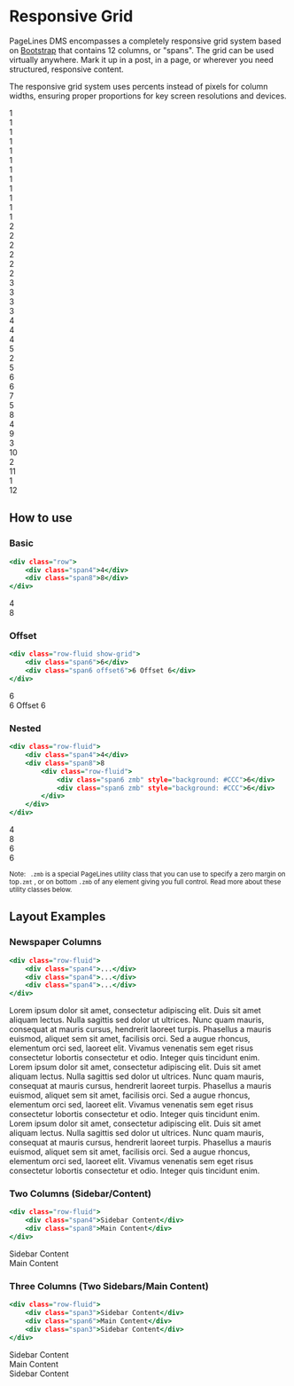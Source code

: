 # Responsive Grid #

PageLines DMS encompasses a completely responsive grid system based on [Bootstrap](http://twitter.github.io/bootstrap/) that contains 12 columns, or "spans". The grid can be used virtually anywhere. Mark it up in a post, in a page, or wherever you need structured, responsive content.

The responsive grid system uses percents instead of pixels for column widths, ensuring proper proportions for key screen resolutions and devices.

<div class="docs-grid">
    <div class="row-fluid show-grid">
        <div class="span1">1</div>
        <div class="span1">1</div>
        <div class="span1">1</div>
        <div class="span1">1</div>
        <div class="span1">1</div>
        <div class="span1">1</div>
        <div class="span1">1</div>
        <div class="span1">1</div>
        <div class="span1">1</div>
        <div class="span1">1</div>
        <div class="span1">1</div>
        <div class="span1">1</div>
    </div>
    <div class="row-fluid show-grid">
		<div class="span2">2</div>
		<div class="span2">2</div>
		<div class="span2">2</div>
		<div class="span2">2</div>
		<div class="span2">2</div>
		<div class="span2">2</div>
	</div>
	<div class="row-fluid show-grid">
		<div class="span3">3</div>
		<div class="span3">3</div>
		<div class="span3">3</div>
		<div class="span3">3</div>
	</div>
    <div class="row-fluid show-grid">
        <div class="span4">4</div>
        <div class="span4">4</div>
        <div class="span4">4</div>
    </div>
    <div class="row-fluid show-grid">
		<div class="span5">5</div>
		<div class="span2">2</div>
		<div class="span5">5</div>
	</div>
	<div class="row-fluid show-grid">
		<div class="span6">6</div>
		<div class="span6">6</div>
	</div>
	<div class="row-fluid show-grid">
		<div class="span7">7</div>
		<div class="span5">5</div>
	</div>
    <div class="row-fluid show-grid">
    	<div class="span8">8</div>
    	<div class="span4">4</div>
    </div>
    <div class="row-fluid show-grid">
		<div class="span9">9</div>
		<div class="span3">3</div>
	</div>
	<div class="row-fluid show-grid">
		<div class="span10">10</div>
		<div class="span2">2</div>
	</div>
    <div class="row-fluid show-grid">
        <div class="span11">11</div>
        <div class="span1">1</div>
    </div>
    <div class="row-fluid show-grid">
        <div class="span12">12</div>
    </div>
</div>

## How to use ##

### Basic ###

~~~ .html
<div class="row">
	<div class="span4">4</div>
	<div class="span8">8</div>
</div>
~~~

<div class="row-fluid show-grid">
	<div class="span4">4</div>
	<div class="span8">8</div>
</div>

### Offset ###

~~~ .html
<div class="row-fluid show-grid">
	<div class="span6">6</div>
	<div class="span6 offset6">6 Offset 6</div>
</div>
~~~

<div class="row-fluid show-grid">
	<div class="span6">6</div>
	<div class="span6 offset6">6 Offset 6</div>
</div>

### Nested ###

~~~ .html
<div class="row-fluid">
	<div class="span4">4</div>
	<div class="span8">8
		<div class="row-fluid">
			<div class="span6 zmb" style="background: #CCC">6</div>
			<div class="span6 zmb" style="background: #CCC">6</div>
		</div>
	</div>
</div>
~~~

<div class="row-fluid show-grid">
	<div class="span4">4</div>
	<div class="span8">8
		<div class="row-fluid">
			<div class="span6 zmb">6</div>
			<div class="span6 zmb">6</div>
		</div>
	</div>
</div>

<p class="zmt zmb"><small><span class="label label-info" style="margin-right: 5px;">Note:</span> <code>.zmb</code> is a special PageLines utility class that you can use to specify a zero margin on top<code>.zmt</code> , or on bottom <code>.zmb</code> of any element giving you full control. Read more about these utility classes below.</small></p>

## Layout Examples ##

### Newspaper Columns ###

~~~ .html
<div class="row-fluid">
	<div class="span4">...</div>
	<div class="span4">...</div>
	<div class="span4">...</div>
</div>
~~~

<div class="docs-example">
	<div class="row-fluid">
		<div class="span4">
		Lorem ipsum dolor sit amet, consectetur adipiscing elit. Duis sit amet aliquam lectus. Nulla sagittis sed dolor ut ultrices. Nunc quam mauris, consequat at mauris cursus, hendrerit laoreet turpis. Phasellus a mauris euismod, aliquet sem sit amet, facilisis orci. Sed a augue rhoncus, elementum orci sed, laoreet elit. Vivamus venenatis sem eget risus consectetur lobortis consectetur et odio. Integer quis tincidunt enim.
		</div>
		<div class="span4">
		Lorem ipsum dolor sit amet, consectetur adipiscing elit. Duis sit amet aliquam lectus. Nulla sagittis sed dolor ut ultrices. Nunc quam mauris, consequat at mauris cursus, hendrerit laoreet turpis. Phasellus a mauris euismod, aliquet sem sit amet, facilisis orci. Sed a augue rhoncus, elementum orci sed, laoreet elit. Vivamus venenatis sem eget risus consectetur lobortis consectetur et odio. Integer quis tincidunt enim.
		</div>
		<div class="span4">
		Lorem ipsum dolor sit amet, consectetur adipiscing elit. Duis sit amet aliquam lectus. Nulla sagittis sed dolor ut ultrices. Nunc quam mauris, consequat at mauris cursus, hendrerit laoreet turpis. Phasellus a mauris euismod, aliquet sem sit amet, facilisis orci. Sed a augue rhoncus, elementum orci sed, laoreet elit. Vivamus venenatis sem eget risus consectetur lobortis consectetur et odio. Integer quis tincidunt enim.
		</div>
	</div>
</div>

### Two Columns (Sidebar/Content) ###

~~~ .html
<div class="row-fluid">
	<div class="span4">Sidebar Content</div>
	<div class="span8">Main Content</div>
</div>
~~~

<div class="docs-example">
	<div class="row-fluid show-grid">
		<div class="span4">
		Sidebar Content
		</div>
		<div class="span8">
		Main Content
		</div>
	</div>
</div>

### Three Columns (Two Sidebars/Main Content)

~~~ .html
<div class="row-fluid">
	<div class="span3">Sidebar Content</div>
	<div class="span6">Main Content</div>
	<div class="span3">Sidebar Content</div>
</div>
~~~

<div class="docs-example">
	<div class="row-fluid show-grid">
		<div class="span3">Sidebar Content</div>
		<div class="span6">Main Content</div>
		<div class="span3">Sidebar Content</div>
	</div>
</div>